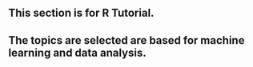 ## This section is for R Tutorial.
## The topics are selected are based for machine learning and data analysis.
